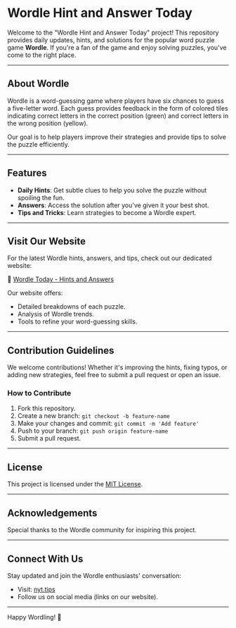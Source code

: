 # Wordle Hint and Answer Today

Welcome to the "Wordle Hint and Answer Today" project! This repository provides daily updates, hints, and solutions for the popular word puzzle game **Wordle**. If you're a fan of the game and enjoy solving puzzles, you've come to the right place.

---

## About Wordle

Wordle is a word-guessing game where players have six chances to guess a five-letter word. Each guess provides feedback in the form of colored tiles indicating correct letters in the correct position (green) and correct letters in the wrong position (yellow).

Our goal is to help players improve their strategies and provide tips to solve the puzzle efficiently.

---

## Features

- **Daily Hints**: Get subtle clues to help you solve the puzzle without spoiling the fun.
- **Answers**: Access the solution after you've given it your best shot.
- **Tips and Tricks**: Learn strategies to become a Wordle expert.

---

## Visit Our Website

For the latest Wordle hints, answers, and tips, check out our dedicated website:

🌟 [Wordle Today - Hints and Answers](https://nyt.tips/wordle/)

Our website offers:
- Detailed breakdowns of each puzzle.
- Analysis of Wordle trends.
- Tools to refine your word-guessing skills.

---

## Contribution Guidelines

We welcome contributions! Whether it's improving the hints, fixing typos, or adding new strategies, feel free to submit a pull request or open an issue.

### How to Contribute
1. Fork this repository.
2. Create a new branch: `git checkout -b feature-name`
3. Make your changes and commit: `git commit -m 'Add feature'`
4. Push to your branch: `git push origin feature-name`
5. Submit a pull request.

---

## License

This project is licensed under the [MIT License](LICENSE).

---

## Acknowledgements

Special thanks to the Wordle community for inspiring this project.

---

## Connect With Us

Stay updated and join the Wordle enthusiasts' conversation:

- Visit: [nyt.tips](https://nyt.tips)
- Follow us on social media (links on our website).

---

Happy Wordling! 🎉
